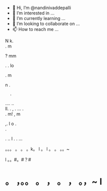 - 👋 Hi, I’m @nandinivaddepalli
- 👀 I’m interested in ...
- 🌱 I’m currently learning ...
- 💞️ I’m looking to collaborate on ...
- 📫 How to reach me ...

<!---
nandinivaddepalli/nandinivaddepalli is a ✨ special ✨ repository because its `README.md` (this file) appears on your GitHub profile.
You can click the Preview link to take a look at your changes.
--->
N   k.  
 .       m  
 
  ?    mm
  


 .  . 
 lo 
  

 . m
  

 
  n  . 
 
 

      . 
.... 
  ..    
  ll. 
. ,   . ... 
  .  
 . m! , m  

   ,. l o 
      .   
.  
   



  . .. l
.   . 
...


。。。 。
  。 。k。
    l  。   l 。 。
。。~

l 。。#。#？#
  #   。 ，。。             。 ， 。             ， 。，~    l
